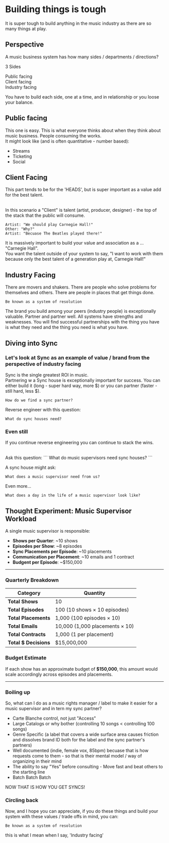 # Building things is tough

It is super tough to build anything in the music industry as there are so many things at play. 


## Perspective 

A music business system has how many sides / departments / directions? <br/>

3 Sides<br/>

Public facing <br/>
Client facing <br/>
Industry facing <br/>

You have to build each side, one at a time, and in relationship or you loose your balance. 

## Public facing

This one is easy. This is what everyone thinks about when they think about music business. People consuming the works. <br/>
It might look like (and is often quantitative - number based):<br/> 
- Streams
- Ticketing
- Social

## Client Facing 

This part tends to be for the 'HEADS', but is super important as a value add for the best talent. 

<br/>
In this scenario a "Client" is talent (artist, producer, designer) - the top of the stack that the public will consume. 

```
Artist: "We should play Carnegie Hall!"
Other: "Why?"
Artist: "Becuase The Beatles played there!"
```
It is massively important to build your value and association as a ... "Carnegie Hall". <br/>
You want the talent outside of your system to say, "I want to work with them because only the best talent of a generation play at, Carnegie Hall!"
<br/>

## Industry Facing 

There are movers and shakers. There are people who solve problems for themselves and others. There are people in places that get things done. 
```
Be known as a system of resolution
```
The brand you build among your peers (industry people) is exceptionally valuable. Partner and partner well. All systems have strengths and weaknesses. You will find successful partnerships with the thing you have is what they need and the thing you need is what you have. 

## Diving into Sync

### Let's look at Sync as an example of value / brand from the perspective of industry facing

Sync is the single greatest ROI in music. <br/>
Partnering w a Sync house is exceptionally important for success. 
You can either build it (long - super hard way, more $) or you can partner (faster - still hard, less $). <br/>
```
How do we find a sync partner?
```

Reverse engineer with this question: 
```
What do sync houses need? 
```

### Even still

If you continue reverse engineering you can continue to stack the wins. 

<br/>
Ask this question:
```
What do music supervisors need sync houses?
```

A sync house might ask: 
```
What does a music supervisor need from us?
```
Even more...
```
What does a day in the life of a music supervisor look like?
```

## Thought Experiment: Music Supervisor Workload

A single music supervisor is responsible:

- **Shows per Quarter**: ~10 shows  
- **Episodes per Show**: ~8 episodes  
- **Sync Placements per Episode**: ~10 placements  
- **Communication per Placement**: ~10 emails and 1 contract 
- **Budgent per Episode**:  ~$150,000

---

### Quarterly Breakdown

| Category            | Quantity                           |
|---------------------|------------------------------------|
| **Total Shows**     | 10                                 |
| **Total Episodes**  | 100 (10 shows × 10 episodes)       |
| **Total Placements**| 1,000 (100 episodes × 10)         |
| **Total Emails**    | 10,000 (1,000 placements × 10)    |
| **Total Contracts** | 1,000 (1 per placement)           |
| **Total $ Decisions** | $15,000,000                     |


### Budget Estimate

If each show has an approximate budget of **$150,000**, this amount would scale accordingly across episodes and placements.

---


### Boiling up

So, what can I do as a music rights manager / label to make it easier for a music supervisor and in tern my sync partner? 

- Carte Blanche control, not just "Access" 
- Large Catalogs or why bother (controlling 10 songs < controlling 100 songs) 
- Genre Specific (a label that covers a wide surface area causes friction and dissolves brand ID both for the label and the sync partner's partners)
- Well documented (indie, female vox, 85bpm) becuase that is how requests come to them - so that is their mental model / way of organizing in their mind
- The ability to say "Yes" before consulting - Move fast and beat others to the starting line
- Batch Batch Batch 

NOW THAT IS HOW YOU GET SYNCS!


### Circling back 

Now, and I hope you can appreciate, if you do these things and build your system with these values / trade offs in mind, you can: 

```
Be known as a system of resolution
```

this is what I mean when I say, 'Industry facing'







